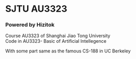 # SJTU AU3323

### Powered by Hizitok
Course AU3323 of Shanghai Jiao Tong University \
Code in AU3323- Basic of Artificial Intellegence

With some part same as the famous CS-188 in UC Berkeley
